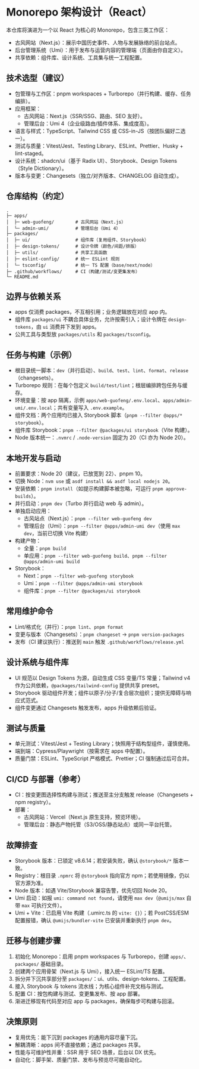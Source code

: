  # Monorepo 架构设计（React）
 
本仓库将演进为一个以 React 为核心的 Monorepo，包含三类工作区：
- 古风网站（Next.js）：展示中国历史事件、人物与发展脉络的前台站点。
- 后台管理系统（Umi）：用于发布与运营内容的管理端（页面由你自定义）。
 - 共享依赖：组件库、设计系统、工具集与统一工程配置。
 
 ## 技术选型（建议）
 - 包管理与工作区：pnpm workspaces + Turborepo（并行构建、缓存、任务编排）。
- 应用框架：
  - 古风网站：Next.js（SSR/SSG、路由、SEO 友好）。
  - 管理后台：Umi 4（企业级路由/插件体系、集成度高）。
 - 语言与样式：TypeScript、Tailwind CSS 或 CSS-in-JS（按团队偏好二选一）。
 - 测试与质量：Vitest/Jest、Testing Library、ESLint、Prettier、Husky + lint-staged。
- 设计系统：shadcn/ui（基于 Radix UI）、Storybook、Design Tokens（Style Dictionary）。
 - 版本与变更：Changesets（独立/对齐版本、CHANGELOG 自动生成）。
 
 ## 仓库结构（约定）
 ```
 .
 ├─ apps/
│  ├─ web-guofeng/        # 古风网站（Next.js）
│  └─ admin-umi/          # 管理后台（Umi 4）
 ├─ packages/
 │  ├─ ui/                 # 组件库（复用组件、Storybook）
 │  ├─ design-tokens/      # 设计令牌（颜色/间距/排版）
 │  ├─ utils/              # 共享工具函数
 │  ├─ eslint-config/      # 统一 ESLint 规则
 │  └─ tsconfig/           # 统一 TS 配置（base/next/node）
 ├─ .github/workflows/     # CI（构建/测试/变更集发布）
 └─ README.md
 ```
 
 ## 边界与依赖关系
 - apps 仅消费 packages，不互相引用；业务逻辑放在对应 app 内。
 - 组件库 `packages/ui` 不耦合具体业务，允许按需引入；设计令牌在 `design-tokens`，由 `ui` 消费并下发到 apps。
 - 公共工具与类型放 `packages/utils` 和 `packages/tsconfig`。
 
## 任务与构建（示例）
- 根目录统一脚本：`dev`（并行启动）、`build`、`test`、`lint`、`format`、`release`（changesets）。
- Turborepo 规则：在每个包定义 `build/test/lint`；根层编排跨包任务与缓存。
- 环境变量：按 app 隔离，示例 `apps/web-guofeng/.env.local`、`apps/admin-umi/.env.local`；共有变量写入 `.env.example`。
- 组件文档：两个应用均已接入 Storybook 脚本（`pnpm --filter @apps/* storybook`）。
 - 组件库 Storybook：`pnpm --filter @packages/ui storybook`（Vite 构建）。
 - Node 版本统一：`.nvmrc` / `.node-version` 固定为 20（CI 亦为 Node 20）。

## 本地开发与启动
- 前置要求：Node 20（建议，已放宽到 22）、pnpm 10。
- 切换 Node：`nvm use` 或 `asdf install && asdf local nodejs 20`。
- 安装依赖：`pnpm install`（如提示构建脚本被忽略，可运行 `pnpm approve-builds`）。
- 并行启动：`pnpm dev`（Turbo 并行启动 web 与 admin）。
- 单独启动应用：
  - 古风站点（Next.js）：`pnpm --filter web-guofeng dev`
  - 管理后台（Umi）：`pnpm --filter @apps/admin-umi dev`（使用 `max dev`，当前已切换 Vite 构建）
- 构建产物：
  - 全量：`pnpm build`
  - 单应用：`pnpm --filter web-guofeng build`、`pnpm --filter @apps/admin-umi build`
- Storybook：
  - Next：`pnpm --filter web-guofeng storybook`
  - Umi：`pnpm --filter @apps/admin-umi storybook`
  - 组件库：`pnpm --filter @packages/ui storybook`

## 常用维护命令
- Lint/格式化（并行）：`pnpm lint`、`pnpm format`
- 变更与版本（Changesets）：`pnpm changeset` → `pnpm version-packages`
- 发布（CI 建议执行）：推送到 `main` 触发 `.github/workflows/release.yml`

## 设计系统与组件库
- UI 规范以 Design Tokens 为源，自动生成 CSS 变量/TS 常量；Tailwind v4 作为公共依赖，`@packages/tailwind-config` 提供共享 preset。
- Storybook 驱动组件开发；组件以原子/分子/复合层次组织；提供无障碍与响应式范式。
- 组件变更通过 Changesets 触发发布，apps 升级依赖后验证。
 
 ## 测试与质量
 - 单元测试：Vitest/Jest + Testing Library；快照用于结构型组件，谨慎使用。
 - 端到端：Cypress/Playwright（按需求在 apps 中配置）。
 - 质量门禁：ESLint、TypeScript 严格模式、Prettier；CI 强制通过后可合并。

## CI/CD 与部署（参考）
- CI：按变更图选择性构建与测试；推送至主分支触发 release（Changesets + npm registry）。
- 部署：
  - 古风网站：Vercel（Next.js 原生支持，预览环境）。
  - 管理后台：静态产物托管（S3/OSS/静态站点）或同一平台托管。

## 故障排查
- Storybook 版本：已锁定 v8.6.14；若安装失败，确认 `@storybook/*` 版本一致。
- Registry：根目录 `.npmrc` 将 `@storybook` 指向官方 npm；若使用镜像，仍以官方源为准。
- Node 版本：如遇 Vite/Storybook 兼容告警，优先切回 Node 20。
- Umi 启动：如报 `umi: command not found`，请使用 `max dev`（`@umijs/max` 自带 `max` 可执行文件）。
 - Umi + Vite：已启用 Vite 构建（.umirc.ts 的 `vite: {}`）；若 PostCSS/ESM 配置报错，确认 `@umijs/bundler-vite` 已安装并重新执行 `pnpm dev`。
 
 ## 迁移与创建步骤
 1) 初始化 Monorepo：启用 pnpm workspaces 与 Turborepo，创建 `apps/`、`packages/` 基础目录。
2) 创建两个应用骨架（Next.js 与 Umi），接入统一 ESLint/TS 配置。
 3) 拆分并下沉共享部分至 `packages/`：ui、utils、design-tokens、工程配置。
 4) 接入 Storybook 与 tokens 流水线；为核心组件补充文档与测试。
 5) 配置 CI：按包构建与测试、变更集发布、按 app 部署。
 6) 渐进迁移现有代码至对应 app 与 packages，确保每步可构建与回滚。
 
 ## 决策原则
 - 复用优先：能下沉到 packages 的通用内容尽量下沉。
 - 解耦清晰：apps 间不直接依赖；通过 packages 共享。
 - 性能与可维护性并重：SSR 用于 SEO 场景，后台以 DX 优先。
 - 自动化：脚手架、质量门禁、发布与预览尽可能自动化。
